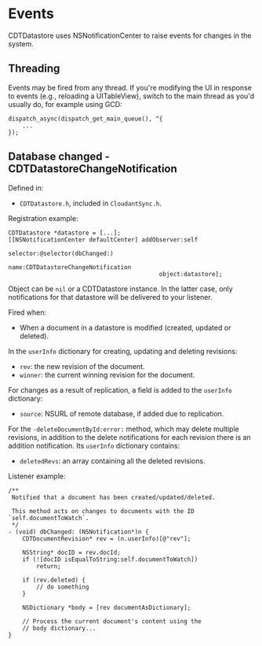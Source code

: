 # Events

CDTDatastore uses NSNotificationCenter to raise events for changes in the
system.

## Threading

Events may be fired from any thread. If you're modifying the UI in response
to events (e.g., reloading a UITableView), switch to the main thread as
you'd usually do, for example using GCD:

```objc
dispatch_async(dispatch_get_main_queue(), ^{
    ...
});
```

## Database changed - CDTDatastoreChangeNotification

Defined in:

- `CDTDatastore.h`, included in `CloudantSync.h`.

Registration example:

```objc
CDTDatastore *datastore = [...];
[[NSNotificationCenter defaultCenter] addObserver:self
                                         selector:@selector(dbChanged:)
                                             name:CDTDatastoreChangeNotification
                                           object:datastore];
```

Object can be `nil` or a CDTDatastore instance. In the latter case, only
notifications for that datastore will be delivered to your listener.

Fired when:

- When a document in a datastore is modified (created, updated or deleted).

In the `userInfo` dictionary for creating, updating and deleting revisions:

- `rev`: the new revision of the document.
- `winner`: the current winning revision for the document.

For changes as a result of replication, a field is added to the `userInfo`
dictionary:

- `source`: NSURL of remote database, if added due to replication.

For the `-deleteDocumentById:error:` method, which may delete multiple
revisions, in addition to the delete notifications for each revision there
is an addition notification. Its `userInfo` dictionary contains:

- `deletedRevs`: an array containing all the deleted revisions.

Listener example:

```objc
/**
 Notified that a document has been created/updated/deleted.

 This method acts on changes to documents with the ID `self.documentToWatch`.
 */
- (void) dbChanged: (NSNotification*)n {
    CDTDocumentRevision* rev = (n.userInfo)[@"rev"];

    NSString* docID = rev.docId;
    if (![docID isEqualToString:self.documentToWatch])
        return;

    if (rev.deleted) {
        // do something
    }

    NSDictionary *body = [rev documentAsDictionary];

    // Process the current document's content using the
    // body dictionary...
}
```
